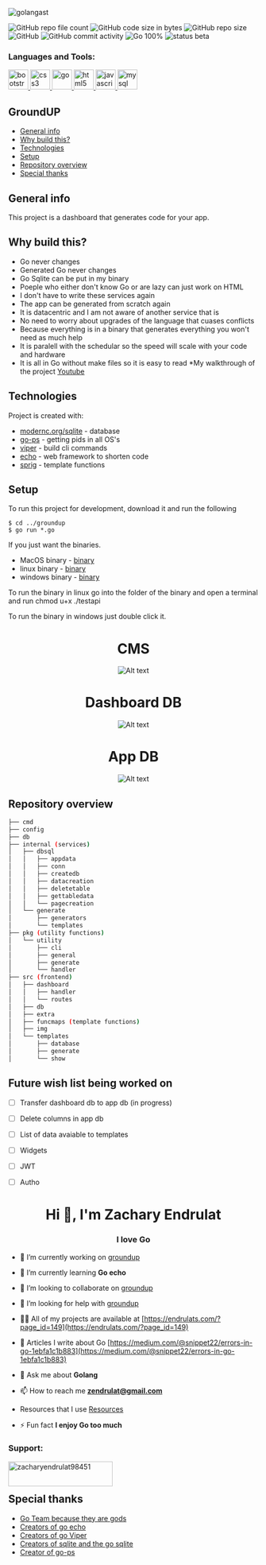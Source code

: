 <p align="left"> <img src="https://komarev.com/ghpvc/?username=golangast&label=Profile%20views&color=0e75b6&style=flat" alt="golangast" /> </p>


![GitHub repo file count](https://img.shields.io/github/directory-file-count/golangast/groundup) 
![GitHub code size in bytes](https://img.shields.io/github/languages/code-size/golangast/groundup)
![GitHub repo size](https://img.shields.io/github/repo-size/golangast/groundup)
![GitHub](https://img.shields.io/github/license/golangast/groundup)
![GitHub commit activity](https://img.shields.io/github/commit-activity/w/golangast/groundup)
![Go 100%](https://img.shields.io/badge/Go-100%25-blue)
![status beta](https://img.shields.io/badge/Status-Beta-red)

<h3 align="left">Languages and Tools:</h3>
<p align="left"> <a href="https://getbootstrap.com" target="_blank" rel="noreferrer"> <img src="https://raw.githubusercontent.com/devicons/devicon/master/icons/bootstrap/bootstrap-plain-wordmark.svg" alt="bootstrap" width="40" height="40"/> </a> <a href="https://www.w3schools.com/css/" target="_blank" rel="noreferrer"> <img src="https://raw.githubusercontent.com/devicons/devicon/master/icons/css3/css3-original-wordmark.svg" alt="css3" width="40" height="40"/> </a> <a href="https://golang.org" target="_blank" rel="noreferrer"> <img src="https://raw.githubusercontent.com/devicons/devicon/master/icons/go/go-original.svg" alt="go" width="40" height="40"/> </a> <a href="https://www.w3.org/html/" target="_blank" rel="noreferrer"> <img src="https://raw.githubusercontent.com/devicons/devicon/master/icons/html5/html5-original-wordmark.svg" alt="html5" width="40" height="40"/> </a> <a href="https://developer.mozilla.org/en-US/docs/Web/JavaScript" target="_blank" rel="noreferrer"> <img src="https://raw.githubusercontent.com/devicons/devicon/master/icons/javascript/javascript-original.svg" alt="javascript" width="40" height="40"/> </a> <a href="https://www.mysql.com/" target="_blank" rel="noreferrer"> <img src="https://raw.githubusercontent.com/devicons/devicon/master/icons/mysql/mysql-original-wordmark.svg" alt="mysql" width="40" height="40"/> </a> </p>

## GroundUP
* [General info](#general-info)
* [Why build this?](#why-build-this)
* [Technologies](#technologies)
* [Setup](#setup)
* [Repository overview](#repository-overview)
* [Special thanks](#special-thanks)



## General info
This project is a dashboard that generates code for your app.


## Why build this?
* Go never changes
* Generated Go never changes
* Go Sqlite can be put in my binary
* Poeple who either don't know Go or are lazy can just work on HTML
* I don't have to write these services again
* The app can be generated from scratch again
* It is datacentric and I am not aware of another service that is
* No need to worry about upgrades of the language that cuases conflicts
* Because everything is in a binary that generates everything you won't need as much help
* It is paralell with the schedular so the speed will scale with your code and hardware
* It is all in Go without make files so it is easy to read
*My walkthrough of the project [Youtube](https://www.youtube.com/watch?v=bwti-IZ5mUE)

## Technologies
Project is created with:
* [modernc.org/sqlite](https://pkg.go.dev/modernc.org/sqlite) - database
* [go-ps](https://github.com/mitchellh/go-ps) - getting pids in all OS's
* [viper](github.com/spf13/cobra) - build cli commands
* [echo](github.com/labstack/echo/v4) - web framework to shorten code
* [sprig](https://github.com/Masterminds/sprig) - template functions

## Setup
To run this project for development, download it and run the following

```
$ cd ../groundup
$ go run *.go
```
If you just want the binaries.
* MacOS binary - [binary](https://github.com/golangast/groundup/raw/main/src/bin/app-amd64-darwin)
* linux binary - [binary](https://github.com/golangast/groundup/raw/main/src/bin/app-amd64-linux)
* windows binary - [binary](https://github.com/golangast/groundup/raw/main/src/bin/app-amd64.exe)

To run the binary in linux go into the folder of the binary and open a terminal and run chmod u+x ./testapi

To run the binary in windows just double click it.
 <h1 align="center">CMS</h1>
 <p align="center">
<img src="./static/dash.png" alt="Alt text" title="Optional title">
</p>
<h1 align="center">Dashboard DB</h1>
 <p align="center">
<img src="./static/db.png" alt="Alt text" title="Optional title">
</p>
<h1 align="center">App DB</h1>
 <p align="center">
<img src="./static/dbedit.png" alt="Alt text" title="Optional title">
</p>

## Repository overview
```bash
├── cmd
├── config
├── db
├── internal (services)
│   ├── dbsql
│   │   ├── appdata
│   │   ├── conn
│   │   ├── createdb
│   │   ├── datacreation
│   │   ├── deletetable
│   │   ├── gettabledata
│   │   └── pagecreation
│   └── generate
│       ├── generators
│       └── templates
├── pkg (utility functions)
│   └── utility
│       ├── cli
│       ├── general
│       ├── generate
│       └── handler
├── src (frontend)
│   ├── dashboard
│   │   ├── handler
│   │   └── routes
│   ├── db
│   ├── extra
│   ├── funcmaps (template functions)
│   ├── img
│   └── templates
│       ├── database
│       ├── generate
│       └── show
```

## Future wish list being worked on

- [ ] Transfer dashboard db to app db (in progress)
- [ ] Delete columns in app db
- [ ] List of data avaiable to templates
- [ ] Widgets
- [ ] JWT
- [ ] Autho




<h1 align="center">Hi 👋, I'm Zachary Endrulat</h1>
<h3 align="center">I love Go</h3>

- 🔭 I’m currently working on [groundup](https://github.com/golangast/groundup)

- 🌱 I’m currently learning **Go echo**

- 👯 I’m looking to collaborate on [groundup](https://github.com/golangast/groundup)

- 🤝 I’m looking for help with [groundup](https://github.com/golangast/groundup)

- 👨‍💻 All of my projects are available at [https://endrulats.com/?page_id=149](https://endrulats.com/?page_id=149)

- 📝 Articles I write about Go [https://medium.com/@snippet22/errors-in-go-1ebfa1c1b883](https://medium.com/@snippet22/errors-in-go-1ebfa1c1b883)

- 💬 Ask me about **Golang**

- 📫 How to reach me **zendrulat@gmail.com**

- Resources that I use [Resources](https://docs.google.com/document/d/1Zb9GCWPKeEJ4Dyn2TkT-O3wJ8AFc-IMxZzTugNCjr-8/edit?usp=sharing)

- ⚡ Fun fact **I enjoy Go too much**

 
 
<h3 align="left">Support:</h3>
<p><a href="https://ko-fi.com/zacharyendrulat98451"> <img align="left" src="https://cdn.ko-fi.com/cdn/kofi3.png?v=3" height="50" width="210" alt="zacharyendrulat98451" /></a></p><br><br>




## Special thanks
* [Go Team because they are gods](https://github.com/golang/go/graphs/contributors)
* [Creators of go echo](https://github.com/labstack/echo/graphs/contributors)
* [Creators of go Viper](https://github.com/spf13/viper/graphs/contributors)
* [Creators of sqlite and the go sqlite](https://gitlab.com/cznic/sqlite/-/project_members)
* [Creator of go-ps ](https://github.com/mitchellh/go-ps/graphs/contributors)